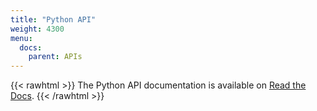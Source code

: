 ```yaml
---
title: "Python API"
weight: 4300
menu:
  docs:
    parent: APIs
---
```


{{< rawhtml >}}
The Python API documentation is available on 
<a href="https://zenoh-python.readthedocs.io/" target="_blank">Read the Docs</a>.
{{< /rawhtml >}}